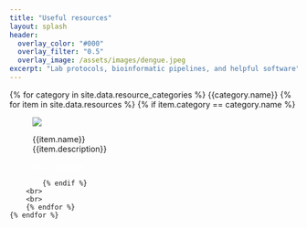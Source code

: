 ```yaml
---
title: "Useful resources"
layout: splash
header:
  overlay_color: "#000"
  overlay_filter: "0.5"
  overlay_image: /assets/images/dengue.jpeg
excerpt: "Lab protocols, bioinformatic pipelines, and helpful software"
---
```


<div class="splash_section" id="assignment_tools">
    {% for category in site.data.resource_categories %}
        {{category.name}}
		{% for item in site.data.resources %}
			{% if item.category == category.name %}
				<figure class="effect-duke">
					<img src="/assets/images/{{item.picture}}"/>
					<figcaption>
						<p>
							{{item.name}}<br>
							<span class="duke-description">{{item.description}}</span>
						</p>
						<a class="btn" href="{{item.link}}" style="color: white !important">Go to website</a>
					</figcaption>			
				</figure>

			{% endif %}
		<br>
        <br>	
		{% endfor %}
    {% endfor %}
</div>